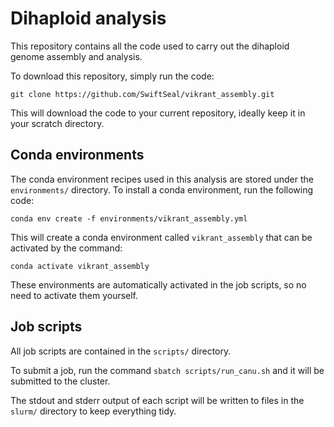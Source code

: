 # Dihaploid analysis

This repository contains all the code used to carry out the dihaploid genome assembly and analysis.

To download this repository, simply run the code:

```
git clone https://github.com/SwiftSeal/vikrant_assembly.git
```

This will download the code to your current repository, ideally keep it in your scratch directory.

## Conda environments

The conda environment recipes used in this analysis are stored under the `environments/` directory.
To install a conda environment, run the following code:

```
conda env create -f environments/vikrant_assembly.yml
```

This will create a conda environment called `vikrant_assembly` that can be activated by the command:

```
conda activate vikrant_assembly
```

These environments are automatically activated in the job scripts, so no need to activate them yourself.

## Job scripts

All job scripts are contained in the `scripts/` directory.

To submit a job, run the command `sbatch scripts/run_canu.sh` and it will be submitted to the cluster.

The stdout and stderr output of each script will be written to files in the `slurm/` directory to keep everything tidy.
